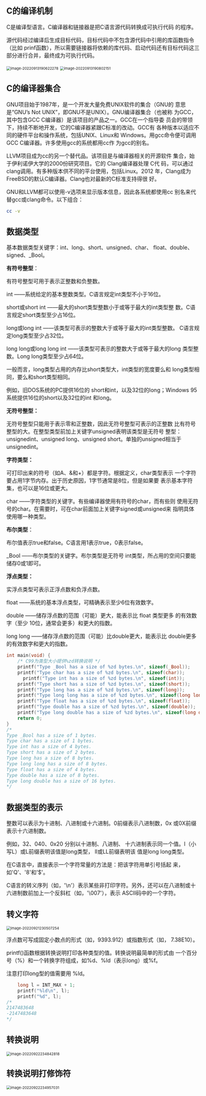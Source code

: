 ## C的编译机制

C是编译型语言。C编译器和链接器是把C语言源代码转换成可执行代码 的程序。

源代码经过编译后生成目标代码，目标代码中不包含源代码中引用的库函数指令（比如 prinf函数），所以需要链接器将依赖的库代码、启动代码还有目标代码这三部分进行合并，最终成为可执行代码。

<img src="img/c/image-20220913190622278.png" alt="image-20220913190622278" style="zoom: 67%;" />

<img src="img/c/image-20220913190802151.png" alt="image-20220913190802151" style="zoom:67%;" />

## C的编译器集合

GNU项目始于1987年，是一个开发大量免费UNIX软件的集合（GNU的 意思是“GNU’s Not UNIX”，即GNU不是UNIX）。GNU编译器集合（也被称 为GCC，其中包含GCC C编译器）是该项目的产品之一。GCC在一个指导委 员会的带领下，持续不断地开发，它的C编译器紧跟C标准的改动。GCC有 各种版本以适应不同的硬件平台和操作系统，包括UNIX、Linux和 Windows。用gcc命令便可调用GCC C编译器。许多使用gcc的系统都用cc作 为gcc的别名。

LLVM项目成为cc的另一个替代品。该项目是与编译器相关的开源软件 集合，始于伊利诺伊大学的2000份研究项目。它的 Clang编译器处理 C代 码，可以通过 clang调用。有多种版本供不同的平台使用，包括Linux。2012 年，Clang成为FreeBSD的默认C编译器。Clang也对最新的C标准支持得很 好。

GNU和LLVM都可以使用-v选项来显示版本信息，因此各系统都使用cc 别名来代替gcc或clang命令。以下组合：

```sh
cc -v
```



## 数据类型

基本数据类型关键字：int、long、short、unsigned、char、 float、double、signed、_Bool。

**有符号整型**：

有符号整型可用于表示正整数和负整数。

int ——系统给定的基本整数类型。C语言规定int类型不小于16位。

short或short int ——最大的short类型整数小于或等于最大的int类型整 数。C语言规定short类型至少占16位。

long或long int ——该类型可表示的整数大于或等于最大的int类型整数。 C语言规定long类型至少占32位。

long long或long long int ——该类型可表示的整数大于或等于最大的long 类型整数。Long long类型至少占64位。

一般而言，long类型占用的内存比short类型大，int类型的宽度要么和 long类型相同，要么和short类型相同。

例如，旧DOS系统的PC提供16位的 short和int，以及32位的long；Windows 95系统提供16位的short以及32位的int 和long。

**无符号整型：**

无符号整型只能用于表示零和正整数，因此无符号整型可表示的正整数 比有符号整型的大。在整型类型前加上关键字unsigned表明该类型是无符号 整型：unsignedint、unsigned long、unsigned short。单独的unsigned相当于 unsignedint。

**字符类型：**

可打印出来的符号（如A、&和+）都是字符。根据定义，char类型表示 一个字符要占用1字节内存。出于历史原因，1字节通常是8位，但是如果要 表示基本字符集，也可以是16位或更大。

char ——字符类型的关键字。有些编译器使用有符号的char，而有些则 使用无符号的char。在需要时，可在char前面加上关键字signed或unsigned来 指明具体使用哪一种类型。

**布尔类型**： 

布尔值表示true和false。C语言用1表示true，0表示false。 

_Bool ——布尔类型的关键字。布尔类型是无符号 int类型，所占用的空间只要能储存0或1即可。 

**浮点类型：** 

实浮点类型可表示正浮点数和负浮点数。

 float ——系统的基本浮点类型，可精确表示至少6位有效数字。 

double ——储存浮点数的范围（可能）更大，能表示比 float 类型更多 的有效数字（至少 10位，通常会更多）和更大的指数。 

long long ——储存浮点数的范围（可能）比double更大，能表示比 double更多的有效数字和更大的指数。

```c
int main(void) {
    /* C99为类型大小提供%zd转换说明 */
    printf("Type _Bool has a size of %zd bytes.\n", sizeof(_Bool));
    printf("Type char has a size of %zd bytes.\n", sizeof(char));
	  printf("Type int has a size of %zd bytes.\n", sizeof(int));
    printf("Type short has a size of %zd bytes.\n", sizeof(short));
    printf("Type long has a size of %zd bytes.\n", sizeof(long));
    printf("Type long long has a size of %zd bytes.\n", sizeof(long long));
    printf("Type float has a size of %zd bytes.\n", sizeof(float));
    printf("Type double has a size of %zd bytes.\n", sizeof(double));
    printf("Type long double has a size of %zd bytes.\n", sizeof(long double));
    return 0;
}
/*
Type _Bool has a size of 1 bytes.
Type char has a size of 1 bytes.
Type int has a size of 4 bytes.
Type short has a size of 2 bytes.
Type long has a size of 8 bytes.
Type long long has a size of 8 bytes.
Type float has a size of 4 bytes.
Type double has a size of 8 bytes.
Type long double has a size of 16 bytes.
*/

```

## 数据类型的表示

整数可以表示为十进制、八进制或十六进制。0前缀表示八进制数，0x 或0X前缀表示十六进制数。

例如，32、040、0x20 分别以十进制、八进制、 十六进制表示同一个值。l（小写L）或L前缀表明该值是long类型， ll或LL前缀表明该 值是long long类型。

在C语言中，直接表示一个字符常量的方法是：把该字符用单引号括起 来，如'Q'、'8'和'$'。

C语言的转义序列（如，'\n'）表示某些非打印字符。另外，还可以在八进制或十六进制数前加上一个反斜杠（如，'\007'），表示 ASCII码中的一个字符。

## 转义字符

<img src="img/c/image-20220921230507254.png" alt="image-20220921230507254" style="zoom:67%;" />

浮点数可写成固定小数点的形式（如，9393.912）或指数形式（如， 7.38E10）。

printf()函数根据转换说明打印各种类型的值。转换说明最简单的形式由 一个百分号（%）和一个转换字符组成，如%d、%ld（表示long）或%f。

注意打印long型的值需要用 %ld。

```c
    long l = INT_MAX + 1;
    printf("%ld\n", l);
    printf("%d", l);
/*
2147483648
-2147483648
*/
```

## 转换说明

<img src="img/c/image-20220922234842818.png" alt="image-20220922234842818" style="zoom:67%;" />

## 转换说明打修饰符

<img src="img/c/image-20220922234957031.png" alt="image-20220922234957031" style="zoom:67%;" />
